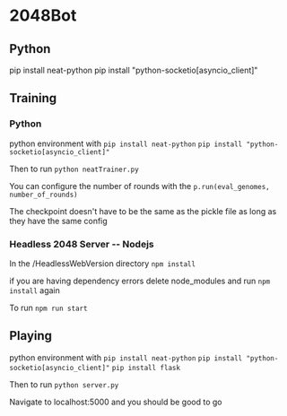 # 2048Bot

## Python
pip install neat-python
pip install "python-socketio[asyncio_client]"

## Training
### Python
python environment with
`pip install neat-python`
`pip install "python-socketio[asyncio_client]"`

Then to run
`python neatTrainer.py`

You can configure the number of rounds with the `p.run(eval_genomes, number_of_rounds)`

The checkpoint doesn't have to be the same as the pickle file as long as they have the same config

### Headless 2048 Server -- Nodejs
In the /HeadlessWebVersion directory
`npm install`

if you are having dependency errors delete node_modules and run `npm install` again

To run
`npm run start`

## Playing
python environment with
`pip install neat-python`
`pip install "python-socketio[asyncio_client]"`
`pip install flask`

Then to run
`python server.py`

Navigate to localhost:5000 and you should be good to go